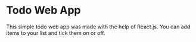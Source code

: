 # Todo Web App
This simple todo web app was made with the help of React.js. You can add items to your list and tick them on or off.
